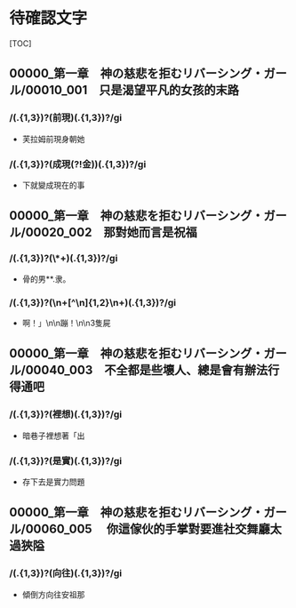 # 待確認文字

[TOC]

## 00000_第一章　神の慈悲を拒むリバーシング・ガール/00010_001　只是渴望平凡的女孩的末路

### /(.{1,3})?(前現)(.{1,3})?/gi

- 芙拉姆前現身朝她

### /(.{1,3})?(成現(?!金))(.{1,3})?/gi

- 下就變成現在的事


## 00000_第一章　神の慈悲を拒むリバーシング・ガール/00020_002　那對她而言是祝福

### /(.{1,3})?(\\*+)(.{1,3})?/gi

- 骨的男**.隶。

### /(.{1,3})?(\n+[^\n]{1,2}\n+)(.{1,3})?/gi

- 啊！」\n\n蹦！\n\n3隻屍


## 00000_第一章　神の慈悲を拒むリバーシング・ガール/00040_003　不全都是些壞人、總是會有辦法行得通吧

### /(.{1,3})?(裡想)(.{1,3})?/gi

- 暗巷子裡想著「出

### /(.{1,3})?(是實)(.{1,3})?/gi

- 存下去是實力問題


## 00000_第一章　神の慈悲を拒むリバーシング・ガール/00060_005　 你這傢伙的手掌對要進社交舞廳太過狹隘

### /(.{1,3})?(向往)(.{1,3})?/gi

- 傾倒方向往安祖那
